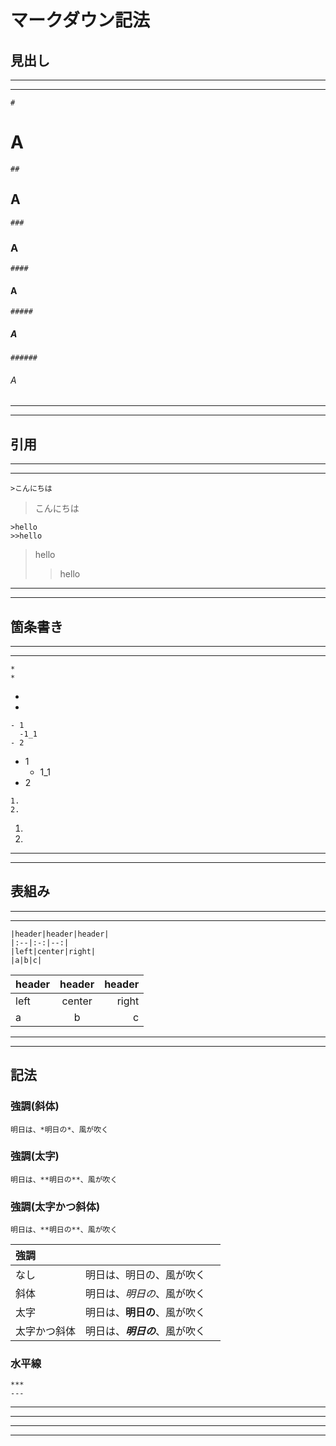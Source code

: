 # マークダウン記法

## 見出し
---
---

```
#
```

# A

```
##
```

## A

```
###
```

### A

```
####
```

#### A

```
#####
```

##### A

```
######
```

###### A

---
---
## 引用
---
---

```
>こんにちは
```

>こんにちは

```
>hello
>>hello
```
>hello
>>hello

---
---
## 箇条書き
---
---

```
*
*
```

*
*

```
- 1
  -1_1
- 2
```

- 1
  - 1_1
- 2

```
1.
2.
```

1.
2.

---
---
## 表組み
---
---

```
|header|header|header|
|:--|:-:|--:|
|left|center|right|
|a|b|c|
```

|header|header|header|
|:--|:-:|--:|
|left|center|right|
|a|b|c|

---
---

## 記法

### 強調(斜体)

```
明日は、*明日の*、風が吹く
```

### 強調(太字)

```
明日は、**明日の**、風が吹く
```

### 強調(太字かつ斜体)

```
明日は、**明日の**、風が吹く
```


|強調|||
|:--|:-:|--:|
|なし|明日は、明日の、風が吹く||
|斜体|明日は、*明日の*、風が吹く||
|太字|明日は、**明日の**、風が吹く||
|太字かつ斜体|明日は、***明日の***、風が吹く||


### 水平線

```
***
---
```

***
---

---
---